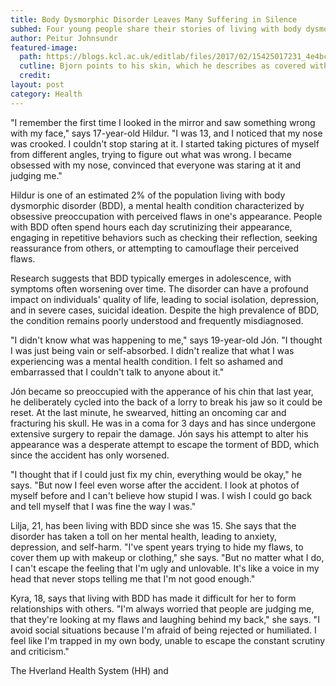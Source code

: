 ```yaml
---
title: Body Dysmorphic Disorder Leaves Many Suffering in Silence
subhed: Four young people share their stories of living with body dysmorphic disorder, a mental health condition that affects an estimated 2% of the population.
author: Peitur Johnsundr
featured-image: 
  path: https://blogs.kcl.ac.uk/editlab/files/2017/02/15425017231_4e4bc1c33f_b-1024x574.jpg
  cutline: Bjorn points to his skin, which he describes as covered with blemishes.
  credit: 
layout: post
category: Health
---
```


"I remember the first time I looked in the mirror and saw something wrong with my face," says 17-year-old Hildur. "I was 13, and I noticed that my nose was crooked. I couldn't stop staring at it. I started taking pictures of myself from different angles, trying to figure out what was wrong. I became obsessed with my nose, convinced that everyone was staring at it and judging me."

Hildur is one of an estimated 2% of the population living with body dysmorphic disorder (BDD), a mental health condition characterized by obsessive preoccupation with perceived flaws in one's appearance. People with BDD often spend hours each day scrutinizing their appearance, engaging in repetitive behaviors such as checking their reflection, seeking reassurance from others, or attempting to camouflage their perceived flaws.

Research suggests that BDD typically emerges in adolescence, with symptoms often worsening over time. The disorder can have a profound impact on individuals' quality of life, leading to social isolation, depression, and in severe cases, suicidal ideation. Despite the high prevalence of BDD, the condition remains poorly understood and frequently misdiagnosed.

"I didn't know what was happening to me," says 19-year-old Jón. "I thought I was just being vain or self-absorbed. I didn't realize that what I was experiencing was a mental health condition. I felt so ashamed and embarrassed that I couldn't talk to anyone about it."

Jón became so preoccupied with the apperance of his chin that last year, he deliberately cycled into the back of a lorry to break his jaw so it could be reset. At the last minute, he swearved, hitting an oncoming car and fracturing his skull. He was in a coma for 3 days and has since undergone extensive surgery to repair the damage. Jón says his attempt to alter his appearance was a desperate attempt to escape the torment of BDD, which since the accident has only worsened.

"I thought that if I could just fix my chin, everything would be okay," he says. "But now I feel even worse after the accident. I look at photos of myself before and I can't believe how stupid I was. I wish I could go back and tell myself that I was fine the way I was."

Lilja, 21, has been living with BDD since she was 15. She says that the disorder has taken a toll on her mental health, leading to anxiety, depression, and self-harm. "I've spent years trying to hide my flaws, to cover them up with makeup or clothing," she says. "But no matter what I do, I can't escape the feeling that I'm ugly and unlovable. It's like a voice in my head that never stops telling me that I'm not good enough."

Kyra, 18, says that living with BDD has made it difficult for her to form relationships with others. "I'm always worried that people are judging me, that they're looking at my flaws and laughing behind my back," she says. "I avoid social situations because I'm afraid of being rejected or humiliated. I feel like I'm trapped in my own body, unable to escape the constant scrutiny and criticism."

The Hverland Health System (HH) and